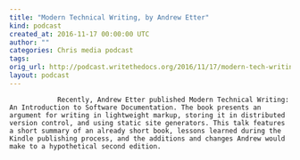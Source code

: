 ```yaml
---
title: "Modern Technical Writing, by Andrew Etter"
kind: podcast
created_at: 2016-11-17 00:00:00 UTC
author: ""
categories: Chris media podcast
tags: 
orig_url: http://podcast.writethedocs.org/2016/11/17/modern-tech-writing-etter-wtdsf/
layout: podcast
---
```


                Recently, Andrew Etter published Modern Technical Writing: An Introduction to Software Documentation. The book presents an argument for writing in lightweight markup, storing it in distributed version control, and using static site generators. This talk features a short summary of an already short book, lessons learned during the Kindle publishing process, and the additions and changes Andrew would make to a hypothetical second edition.
            